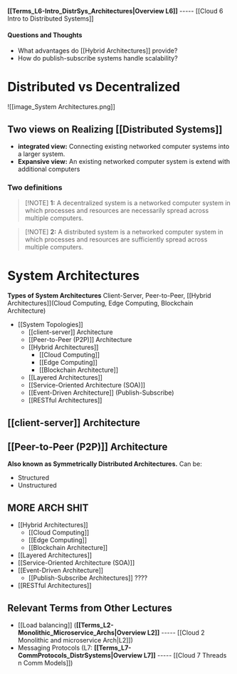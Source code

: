 **[[Terms_L6-Intro_DistrSys_Architectures|Overview L6]]** ----- [[Cloud 6 Intro to Distributed Systems]]
#### Questions and Thoughts
- What advantages do [[Hybrid Architectures]] provide?
- How do publish-subscribe systems handle scalability?
# Distributed vs Decentralized
![[image_System Architectures.png]]
## Two views on Realizing [[Distributed Systems]]
- **integrated view:** Connecting existing networked computer systems into a larger system.
- **Expansive view:** An existing networked computer system is extend with additional computers
### Two definitions
> [!NOTE] **1:** A decentralized system is a networked computer system in which processes and resources are necessarily spread across multiple computers.

> [!NOTE] **2:** A distributed system is a networked computer system in which processes and resources are sufficiently spread across multiple computers.

# System Architectures
**Types of System Architectures**
Client-Server, Peer-to-Peer, [[Hybrid Architectures]](Cloud Computing, Edge Computing, Blockchain Architecture)
- [[System Topologies]]
	- [[client-server]] Architecture
	- [[Peer-to-Peer (P2P)]] Architecture
	- [[Hybrid Architectures]]
	    - [[Cloud Computing]]
	    - [[Edge Computing]]
	    - [[Blockchain Architecture]]
	- [[Layered Architectures]]
	- [[Service-Oriented Architecture (SOA)]]
	- [[Event-Driven Architecture]] (Publish-Subscribe)
	- [[RESTful Architectures]]
## [[client-server]] Architecture

## [[Peer-to-Peer (P2P)]] Architecture
**Also known as Symmetrically Distributed Architectures.** Can be:
- Structured
- Unstructured
## MORE ARCH SHIT
- [[Hybrid Architectures]]
    - [[Cloud Computing]]
    - [[Edge Computing]]
    - [[Blockchain Architecture]]
- [[Layered Architectures]]
- [[Service-Oriented Architecture (SOA)]]
- [[Event-Driven Architecture]] 
	- [[Publish-Subscribe Architectures]] ????
- [[RESTful Architectures]]
## Relevant Terms from Other Lectures
- [[Load balancing]] (**[[Terms_L2-Monolithic_Microservice_Archs|Overview L2]]** ----- [[Cloud 2 Monolithic and microservice Arch|L2]])
- Messaging Protocols (L7: **[[Terms_L7-CommProtocols_DistrSystems|Overview L7]]** ----- [[Cloud 7 Threads n Comm Models]])